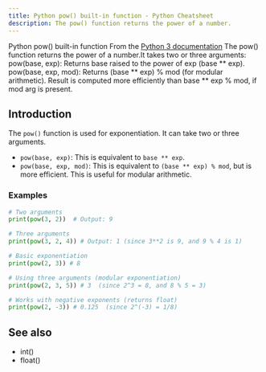```yaml
---
title: Python pow() built-in function - Python Cheatsheet
description: The pow() function returns the power of a number.
---
```


<base-title :title="frontmatter.title" :description="frontmatter.description">
Python pow() built-in function
</base-title>

<base-disclaimer>
  <base-disclaimer-title>
    From the <a target="_blank" href="https://docs.python.org/3/library/functions.html#pow">Python 3 documentation</a>
  </base-disclaimer-title>
  <base-disclaimer-content>
      The pow() function returns the power of a number.It takes two or three arguments:
      pow(base, exp): Returns base raised to the power of exp (base ** exp).
      pow(base, exp, mod): Returns (base ** exp) % mod (for modular arithmetic).
      Result is computed more efficiently than base ** exp % mod, if mod arg is present.
  </base-disclaimer-content>
</base-disclaimer>

## Introduction

The `pow()` function is used for exponentiation. It can take two or three arguments.

*   `pow(base, exp)`: This is equivalent to `base ** exp`.
*   `pow(base, exp, mod)`: This is equivalent to `(base ** exp) % mod`, but is more efficient. This is useful for modular arithmetic.

### Examples

```python
# Two arguments
print(pow(3, 2))  # Output: 9

# Three arguments
print(pow(3, 2, 4)) # Output: 1 (since 3**2 is 9, and 9 % 4 is 1)

# Basic exponentiation
print(pow(2, 3)) # 8

# Using three arguments (modular exponentiation)
print(pow(2, 3, 5)) # 3  (since 2^3 = 8, and 8 % 5 = 3)

# Works with negative exponents (returns float)
print(pow(2, -3)) # 0.125  (since 2^(-3) = 1/8)
```

## See also

- <router-link to="/builtin/int">int()</router-link>
- <router-link to="/builtin/float">float()</router-link>
